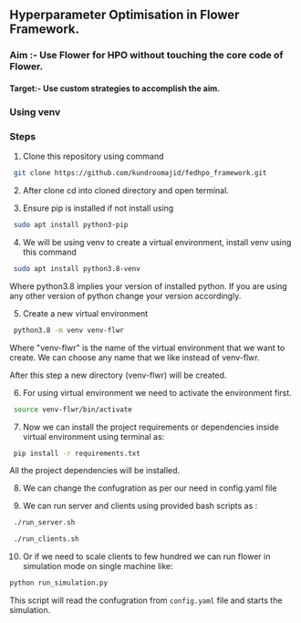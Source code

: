 ## Hyperparameter Optimisation in Flower Framework.

### Aim :- Use Flower for HPO without touching the core code of Flower.

#### Target:- Use custom strategies to accomplish the aim.

### Using venv

### Steps

1. Clone this repository using command
```bash
 git clone https://github.com/kundroomajid/fedhpo_framework.git
```
2. After clone cd into cloned directory and open terminal.

3. Ensure pip is installed if not install using
```bash
 sudo apt install python3-pip
```

4. We will be using venv to create a virtual environment, install venv using this command

```bash
 sudo apt install python3.8-venv
```

Where python3.8 implies your version of installed python. If you are using any other version of python change your version accordingly.

5. Create a new virtual environment
```bash
 python3.8 -m venv venv-flwr
```
Where "venv-flwr" is the name of the virtual environment that we want to create. We can choose any name that we like instead of venv-flwr.


After this step a new directory (venv-flwr) will be created.

6. For using virtual environment we need to activate the environment first.
```bash
 source venv-flwr/bin/activate
```
7. Now we can install the project requirements or dependencies inside virtual environment using terminal as:
```bash
 pip install -r requirements.txt
```
All the project dependencies will be installed.

8. We can change the confugration as per our need in config.yaml file

9. We can run server and clients using provided bash scripts as :
```bash
 ./run_server.sh
```

```bash
 ./run_clients.sh
```

10. Or if we need to scale clients to few hundred we can run flower in simulation mode on single machine like:
```bash
python run_simulation.py
```
  This script will read the confugration from `config.yaml` file and starts the simulation.

